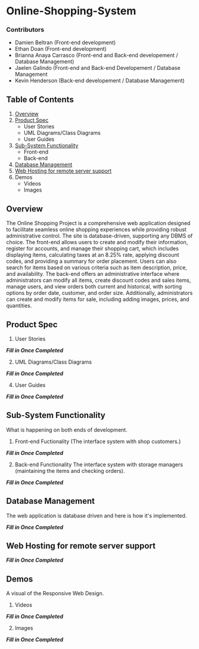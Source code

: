 # Online-Shopping-System

### Contributors
- Damien Beltran (Front-end development)
- Ethan Doan (Front-end development)
- Brianna Anaya Carrasco (Front-end and Back-end developement / Database Management)
- Jaelen Galindo (Front-end and Back-end Developement / Database Management
- Kevin Henderson (Back-end developement / Database Management)

## Table of Contents
1. [Overview](#Overview)
2. [Product Spec](#Product-Spec)
    - User Stories
    - UML Diagrams/Class Diagrams
    - User Guides
3. [Sub-System Functionality](#Sub--System-Functionality)
    - Front-end
    - Back-end
4. [Database Management](#Database-Management)
5. [Web Hosting for remote server support](#Web-Hosting-for-remote-server-support)
6. Demos
    - Videos
    - Images

## Overview
The Online Shopping Project is a comprehensive web application designed to facilitate seamless online shopping experiences while providing robust administrative control. The site is database-driven, supporting any DBMS of choice. The front-end allows users to create and modify their information, register for accounts, and manage their shopping cart, which includes displaying items, calculating taxes at an 8.25% rate, applying discount codes, and providing a summary for order placement. Users can also search for items based on various criteria such as item description, price, and availability. The back-end offers an administrative interface where administrators can modify all items, create discount codes and sales items, manage users, and view orders both current and historical, with sorting options by order date, customer, and order size. Additionally, administrators can create and modify items for sale, including adding images, prices, and quantities.

## Product Spec
1. User Stories

*****Fill in Once Completed*****
   
2. UML Diagrams/Class Diagrams

*****Fill in Once Completed*****

4. User Guides

*****Fill in Once Completed*****

## Sub-System Functionality
What is happening on both ends of development.

1. Front-end Fuctionality (The interface system with shop customers.)

*****Fill in Once Completed*****

2. Back-end Functionality The interface system with storage managers (maintaining the items and checking orders).

*****Fill in Once Completed*****

## Database Management
The web application is database driven and here is how it's implemented.

*****Fill in Once Completed*****

## Web Hosting for remote server support

*****Fill in Once Completed*****

## Demos
A visual of the Responsive Web Design.

1. Videos

*****Fill in Once Completed*****

2. Images

*****Fill in Once Completed*****
